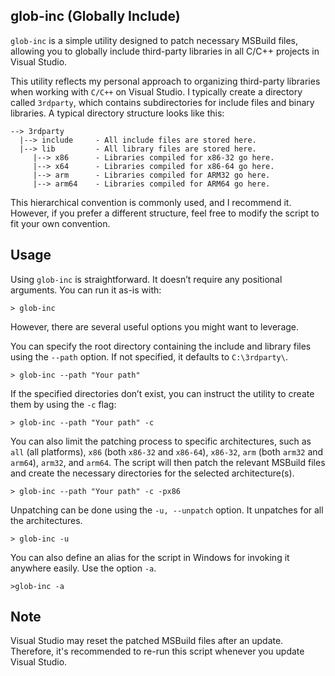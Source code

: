 ## glob-inc (**Glob**ally **Inc**lude)

`glob-inc` is a simple utility designed to patch necessary MSBuild files, allowing you to globally include third-party libraries in all C/C++ projects in Visual Studio.

This utility reflects my personal approach to organizing third-party libraries when working with `C/C++` on Visual Studio. I typically create a directory called `3rdparty`, which contains subdirectories for include files and binary libraries. A typical directory structure looks like this:

```
--> 3rdparty
  |--> include     - All include files are stored here.
  |--> lib         - All library files are stored here.
     |--> x86      - Libraries compiled for x86-32 go here.
     |--> x64      - Libraries compiled for x86-64 go here.
     |--> arm      - Libraries compiled for ARM32 go here.
     |--> arm64    - Libraries compiled for ARM64 go here.
```

This hierarchical convention is commonly used, and I recommend it. However, if you prefer a different structure, feel free to modify the script to fit your own convention.

## Usage

Using `glob-inc` is straightforward. It doesn’t require any positional arguments. You can run it as-is with:

```
> glob-inc
```

However, there are several useful options you might want to leverage.

You can specify the root directory containing the include and library files using the `--path` option. If not specified, it defaults to `C:\3rdparty\`.

```
> glob-inc --path "Your path"
```

If the specified directories don’t exist, you can instruct the utility to create them by using the `-c` flag:

```
> glob-inc --path "Your path" -c
```

You can also limit the patching process to specific architectures, such as `all` (all platforms), `x86` (both `x86-32` and `x86-64`), `x86-32`, `arm` (both `arm32` and `arm64`), `arm32`, and `arm64`. The script will then patch the relevant MSBuild files and create the necessary directories for the selected architecture(s).

```
> glob-inc --path "Your path" -c -px86
```

Unpatching can be done using the `-u, --unpatch` option. It unpatches for all the architectures.

```
> glob-inc -u
```

You can also define an alias for the script in Windows for invoking it anywhere easily. Use the option `-a`.

```
>glob-inc -a
```

## Note

Visual Studio may reset the patched MSBuild files after an update. Therefore, it's recommended to re-run this script whenever you update Visual Studio.
